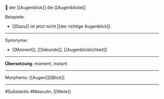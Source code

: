 🔵 der [[Augenblick]]
die [[Augenblicke]]

Beispiele:
-  [[Dazu]] ist jetzt nicht [[der richtige Augenblick]]. 

---
Synonyme:
- [[Moment]], [[Sekunde]], [[Augenblicklichkeit]]

---
**Übersetzung**: moment, instant

---
Morphems:
[[Augen]][[Blick]]

---
#Substantiv #Masculin, [[Weile]]